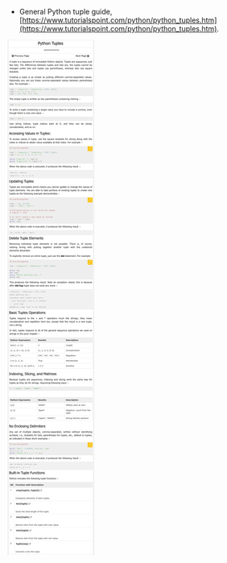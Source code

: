 * General Python tuple guide, [https://www.tutorialspoint.com/python/python_tuples.htm](https://www.tutorialspoint.com/python/python_tuples.htm).

![./20161118-0251-gmt+2-general-python-tuple-1.png](./20161118-0251-gmt+2-general-python-tuple-1.png)